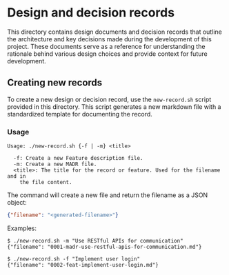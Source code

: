 # Design and decision records

This directory contains design documents and decision records that outline the
architecture and key decisions made during the development of this project.
These documents serve as a reference for understanding the rationale behind
various design choices and provide context for future development.

## Creating new records

To create a new design or decision record, use the `new-record.sh` script
provided in this directory. This script generates a new markdown file with a
standardized template for documenting the record.

### Usage

```text
Usage: ./new-record.sh {-f | -m} <title>

  -f: Create a new Feature description file.
  -m: Create a new MADR file.
  <title>: The title for the record or feature. Used for the filename and in
    the file content.
```

The command will create a new file and return the filename as a JSON object:

```json
{"filename": "<generated-filename>"}
```

Examples:

```console
$ ./new-record.sh -m "Use RESTful APIs for communication"
{"filename": "0001-madr-use-restful-apis-for-communication.md"}

$ ./new-record.sh -f "Implement user login"
{"filename": "0002-feat-implement-user-login.md"}
```
